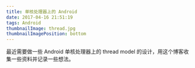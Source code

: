 ```yaml
---
title: 单核处理器上的 Android
date: 2017-04-16 21:51:19
tags: Android
thumbnailImage: thread.jpg
thumbnailImagePosition: bottom
---
```


最近需要做一些 Android 单核处理器上的 thread model 的设计，用这个博客收集一些资料并记录一些想法。
<!-- excerpt -->
